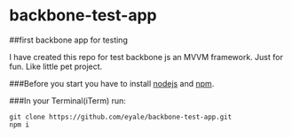 # backbone-test-app

##first backbone app for testing 

I have created this repo for test backbone js an MVVM framework. Just for fun. Like little pet project.

###Before you start you have to install [nodejs](https://nodejs.org/en/) and [npm](https://www.npmjs.com/package/npm). 

###In your Terminal(iTerm) run:

```
git clone https://github.com/eyale/backbone-test-app.git
npm i

```